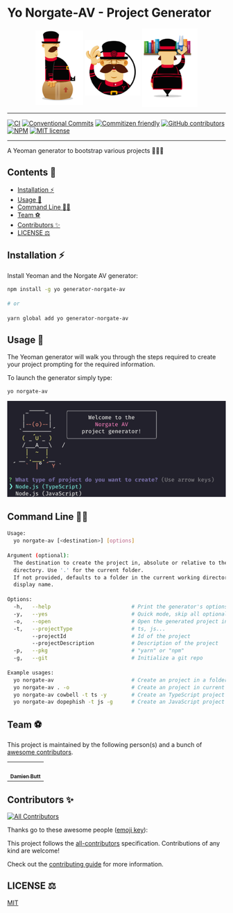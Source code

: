 # Yo Norgate-AV - Project Generator

<div align="center">
    <img align="center" src="./assets/yeoman-009.png" alt="yeoman-009" width="110"/>
    <!-- <span>-----</span> -->
    <img align="center" src="./assets/yeoman.png" alt="yeoman"/>
    <!-- <span>-----</span> -->
    <img align="center" src="./assets/yeoman-004.png" alt="yeoman-004" width="128"/>
</div>

---

[![CI](https://github.com/Norgate-AV-Solutions-Ltd/generator-norgate-av/actions/workflows/main.yml/badge.svg)](https://github.com/Norgate-AV-Solutions-Ltd/generator-norgate-av/actions)
[![Conventional Commits](https://img.shields.io/badge/Conventional%20Commits-1.0.0-%23FE5196?logo=conventionalcommits&logoColor=white)](https://conventionalcommits.org)
[![Commitizen friendly](https://img.shields.io/badge/commitizen-friendly-brightgreen.svg)](http://commitizen.github.io/cz-cli/)
[![GitHub contributors](https://img.shields.io/github/contributors/Norgate-AV-Solutions-Ltd/generator-norgate-av)](#contributors)
[![NPM](https://img.shields.io/npm/v/generator-norgate-av.svg)](https://www.npmjs.com/package/generator-norgate-av)
[![MIT license](https://img.shields.io/badge/License-MIT-blue.svg)](LICENSE)

---

A Yeoman generator to bootstrap various projects 🚀🚀🚀

<!-- START doctoc generated TOC please keep comment here to allow auto update -->
<!-- DON'T EDIT THIS SECTION, INSTEAD RE-RUN doctoc TO UPDATE -->

## Contents 📖

-   [Installation :zap:](#installation-zap)
-   [Usage :rocket:](#usage-rocket)
-   [Command Line :man_technologist:](#command-line-man_technologist)
-   [Team :soccer:](#team-soccer)
-   [Contributors :sparkles:](#contributors-sparkles)
-   [LICENSE :balance_scale:](#license-balance_scale)

<!-- END doctoc generated TOC please keep comment here to allow auto update -->

## Installation :zap:

Install Yeoman and the Norgate AV generator:

```bash
npm install -g yo generator-norgate-av

# or

yarn global add yo generator-norgate-av
```

## Usage :rocket:

The Yeoman generator will walk you through the steps required to create your project prompting for the required information.

To launch the generator simply type:

```bash
yo norgate-av
```

<div align="center">
    <img src="./assets/yo-norgate-av.png" alt="the-command-generator" width="750"/>
</div>

<!-- ## Output :package:

The generator will

-   Create a base folder structure
-   Template out a `package.json` -->

## Command Line :man_technologist:

```bash
Usage:
  yo norgate-av [<destination>] [options]

Argument (optional):
  The destination to create the project in, absolute or relative to the current working
  directory. Use '.' for the current folder.
  If not provided, defaults to a folder in the current working directory with the project
  display name.

Options:
  -h,   --help                          # Print the generator's options and usage
  -y,   --yes                           # Quick mode, skip all optional prompts and use defaults
  -o,   --open                          # Open the generated project in Visual Studio Code
  -t,   --projectType                   # ts, js...
        --projectId                     # Id of the project
        --projectDescription            # Description of the project
  -p,   --pkg                           # "yarn" or "npm"
  -g,   --git                           # Initialize a git repo

Example usages:
  yo norgate-av                         # Create an project in a folder with the projects's name.
  yo norgate-av . -o                    # Create an project in current folder and open with Visual Studio Code.
  yo norgate-av cowbell -t ts -y        # Create an TypeScript project in './cowbell', skip prompts, use defaults.
  yo norgate-av dopephish -t js -g      # Create an JavaScript project in './dopephish', initialize a git repository.
```

<!-- ## Run with Docker :whale:

If you don't want to install nodejs or any node packages, use this method to run the generator from within a Docker container.

```bash
docker run -it -rm -v $(pwd):/usr/src/app generator-norgate-av:latest
```

> or

You can download this bash script from [here](./bin/yo-norgate-av) which wraps the above command into a simple command.

```bash
yo-norgate-av
``` -->

## Team :soccer:

This project is maintained by the following person(s) and a bunch of [awesome contributors](https://github.com/Norgate-AV-Solutions-Ltd/generator-norgate-av/graphs/contributors).

<table>
  <tr>
    <td align="center"><a href="https://github.com/damienbutt"><img src="https://avatars.githubusercontent.com/damienbutt?v=4?s=100" width="100px;" alt=""/><br /><sub><b>Damien Butt</b></sub></a><br /></td>
  </tr>
</table>

## Contributors :sparkles:

<!-- ALL-CONTRIBUTORS-BADGE:START - Do not remove or modify this section -->

[![All Contributors](https://img.shields.io/badge/all_contributors-1-orange.svg?style=flat-square)](#contributors-)

<!-- ALL-CONTRIBUTORS-BADGE:END -->

Thanks go to these awesome people ([emoji key](https://allcontributors.org/docs/en/emoji-key)):

<!-- ALL-CONTRIBUTORS-LIST:START - Do not remove or modify this section -->
<!-- prettier-ignore-start -->
<!-- markdownlint-disable -->

<!-- markdownlint-restore -->
<!-- prettier-ignore-end -->

<!-- ALL-CONTRIBUTORS-LIST:END -->

This project follows the [all-contributors](https://allcontributors.org) specification.
Contributions of any kind are welcome!

Check out the [contributing guide](CONTRIBUTING.md) for more information.

## LICENSE :balance_scale:

[MIT](LICENSE)
